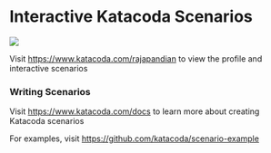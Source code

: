 # Interactive Katacoda Scenarios

[![](http://shields.katacoda.com/katacoda/rajapandian/count.svg)](https://www.katacoda.com/rajapandian "Get your profile on Katacoda.com")

Visit https://www.katacoda.com/rajapandian to view the profile and interactive scenarios

### Writing Scenarios
Visit https://www.katacoda.com/docs to learn more about creating Katacoda scenarios

For examples, visit https://github.com/katacoda/scenario-example
